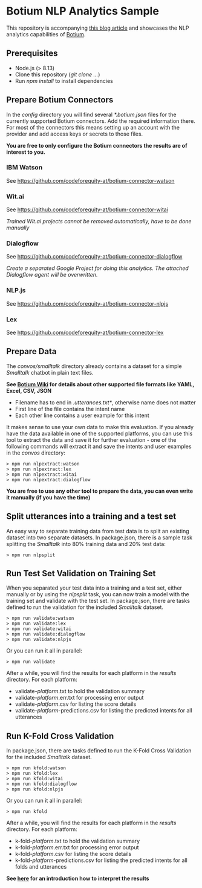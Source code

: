# Botium NLP Analytics Sample

This repository is accompanying [this blog article](https://chatbotslife.com/tutorial-benchmark-your-chatbot-on-watson-dialogflow-wit-ai-and-more-92885b4fbd48) and showcases the NLP analytics capabilities of [Botium](https://www.botium.at).

## Prerequisites

* Node.js (> 8.13)
* Clone this repository (_git clone ..._)
* Run _npm install_ to install dependencies

## Prepare Botium Connectors

In the _config_ directory you will find several _*.botium.json_ files for the currently supported Botium connectors. Add the required information there. For most of the connectors this means setting up an account with the provider and add access keys or secrets to those files.

**You are free to only configure the Botium connectors the results are of interest to you.**

### IBM Watson
See https://github.com/codeforequity-at/botium-connector-watson

### Wit.ai
See https://github.com/codeforequity-at/botium-connector-witai

_Trained Wit.ai projects cannot be removed automatically, have to be done manually_

### Dialogflow
See https://github.com/codeforequity-at/botium-connector-dialogflow

_Create a separated Google Project for doing this analytics. The attached Dialogflow agent will be overwritten._

### NLP.js
See https://github.com/codeforequity-at/botium-connector-nlpjs

### Lex
See https://github.com/codeforequity-at/botium-connector-lex

## Prepare Data

The _convos/smalltalk_ directory already contains a dataset for a simple _Smalltalk_ chatbot in plain text files.

**See [Botium Wiki](https://botium.atlassian.net/wiki/spaces/BOTIUM/pages/491664/Botium+Scripting+-+BotiumScript) for details about other supported file formats like YAML, Excel, CSV, JSON**

* Filename has to end in _.utterances.txt*_, otherwise name does not matter
* First line of the file contains the intent name
* Each other line contains a user example for this intent

It makes sense to use your own data to make this evaluation. If you already have the data available in one of the supported platforms, you can use this tool to extract the data and save it for further evaluation - one of the following commands will extract it and save the intents and user examples in the _convos_ directory:

    > npm run nlpextract:watson
    > npm run nlpextract:lex
    > npm run nlpextract:witai
    > npm run nlpextract:dialogflow

**You are free to use any other tool to prepare the data, you can even write it manually (if you have the time)**

## Split utterances into a training and a test set

An easy way to separate training data from test data is to split an existing dataset into two separate datasets. In package.json, there is a sample task splitting the _Smalltalk_ into 80% training data and 20% test data:

    > npm run nlpsplit

## Run Test Set Validation on Training Set

When you separated your test data into a training and a test set, either manually or by using the _nlpsplit_ task, you can now train a model with the training set and validate with the test set. In package.json, there are tasks defined to run the validation for the included _Smalltalk_ dataset.

    > npm run validate:watson
    > npm run validate:lex
    > npm run validate:witai
    > npm run validate:dialogflow
    > npm run validate:nlpjs

Or you can run it all in parallel:

    > npm run validate

After a while, you will find the results for each platform in the _results_ directory. For each platform:

* validate-_platform_.txt to hold the validation summary
* validate-_platform_.err.txt for processing error output
* validate-_platform_.csv for listing the score details
* validate-_platform_-predictions.csv for listing the predicted intents for all utterances

## Run K-Fold Cross Validation

In package.json, there are tasks defined to run the K-Fold Cross Validation for the included _Smalltalk_ dataset.

    > npm run kfold:watson
    > npm run kfold:lex
    > npm run kfold:witai
    > npm run kfold:dialogflow
    > npm run kfold:nlpjs

Or you can run it all in parallel:

    > npm run kfold

After a while, you will find the results for each platform in the _results_ directory. For each platform:

* k-fold-_platform_.txt to hold the validation summary
* k-fold-_platform_.err.txt for processing error output
* k-fold-_platform_.csv for listing the score details
* k-fold-_platform_-predictions.csv for listing the predicted intents for all folds and utterances

**See [here](https://medium.com/analytics-vidhya/quality-metrics-for-nlu-chatbot-training-data-part-1-confusion-matrix-91ac71b90270) for an introduction how to interpret the results**

